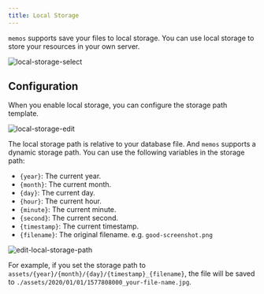 ```yaml
---
title: Local Storage
---
```


`memos` supports save your files to local storage. You can use local storage to store your resources in your own server.

![local-storage-select](/content/docs/local-storage/local-storage-select.png)

## Configuration

When you enable local storage, you can configure the storage path template.

![local-storage-edit](/content/docs/local-storage/local-storage-edit.png)

The local storage path is relative to your database file. And `memos` supports a dynamic storage path. You can use the following variables in the storage path:

- `{year}`: The current year.
- `{month}`: The current month.
- `{day}`: The current day.
- `{hour}`: The current hour.
- `{minute}`: The current minute.
- `{second}`: The current second.
- `{timestamp}`: The current timestamp.
- `{filename}`: The original filename. e.g. `good-screenshot.png`

![edit-local-storage-path](/content/docs/local-storage/edit-local-storage-path.png)

For example, if you set the storage path to `assets/{year}/{month}/{day}/{timestamp}_{filename}`, the file will be saved to `./assets/2020/01/01/1577808000_your-file-name.jpg`.
